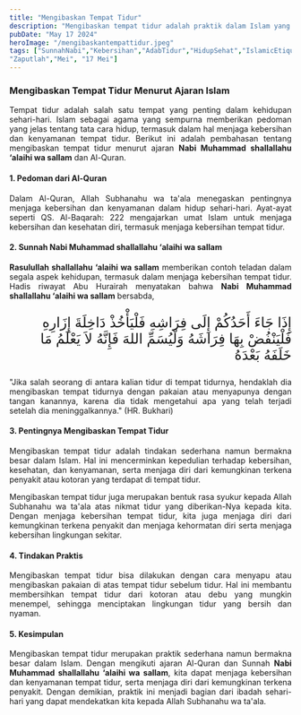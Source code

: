 ```yaml
---
title: "Mengibaskan Tempat Tidur"
description: "Mengibaskan tempat tidur adalah praktik dalam Islam yang mengharuskan seseorang membersihkan tempat tidurnya sebelum tidur. Ini dilakukan dengan menyapu atau mengibaskan pakaian di atas tempat tidur untuk menjaga kebersihan, kesehatan, dan kenyamanan. Tindakan sederhana ini mencerminkan kepedulian terhadap kebersihan diri dan lingkungan sekitar, serta merupakan tindakan ibadah yang dianjurkan berdasarkan ajaran Al-Quran dan Sunnah Nabi Muhammad shallallahu ‘alaihi wa sallam."
pubDate: "May 17 2024"
heroImage: "/mengibaskantempattidur.jpeg"
tags: ["SunnahNabi","Kebersihan","AdabTidur","HidupSehat","IslamicEtiquette","AjaranIslam","Kesehatan","Hadis","Rasulullah","KebersihanDalamIslam","TipsSehat","KesehatanTidur","TataCaraTidur","HidupBersih","IslamicPractices",
"Zaputlah","Mei", "17 Mei"]
---
```


### Mengibaskan Tempat Tidur Menurut Ajaran Islam

<p style="text-align: justify;">Tempat tidur adalah salah satu tempat yang penting dalam kehidupan sehari-hari. Islam sebagai agama yang sempurna memberikan pedoman yang jelas tentang tata cara hidup, termasuk dalam hal menjaga kebersihan dan kenyamanan tempat tidur. Berikut ini adalah pembahasan tentang mengibaskan tempat tidur menurut ajaran <strong>Nabi Muhammad shallallahu ‘alaihi wa sallam</strong> dan Al-Quran.</p>

#### 1. Pedoman dari Al-Quran

<p style="text-align: justify;">Dalam Al-Quran, Allah Subhanahu wa ta'ala menegaskan pentingnya menjaga kebersihan dan kenyamanan dalam hidup sehari-hari. Ayat-ayat seperti QS. Al-Baqarah: 222 mengajarkan umat Islam untuk menjaga kebersihan dan kesehatan diri, termasuk menjaga kebersihan tempat tidur.</p>

#### 2. Sunnah Nabi Muhammad shallallahu ‘alaihi wa sallam

<p style="text-align: justify;"><strong>Rasulullah shallallahu ‘alaihi wa sallam</strong> memberikan contoh teladan dalam segala aspek kehidupan, termasuk dalam menjaga kebersihan tempat tidur. Hadis riwayat Abu Hurairah menyatakan bahwa <strong>Nabi Muhammad shallallahu ‘alaihi wa sallam</strong> bersabda,</p>

<p style="font-family: 'Neirizi Regular', sans-serif; font-size: 25px; direction: rtl;">
إِذَا جَاءَ أَحَدُكُمْ إِلَى فِرَاشِهِ فَلْيَأْخُذْ دَاخِلَةَ إِزَارِهِ فَلْيَنْفُضْ بِهَا فِرَاشَهُ وَلْيُسَمِّ اللهَ فَإِنَّهُ لاَ يَعْلَمُ مَا خَلَفَهُ بَعْدَهُ
</p>

<p style="text-align: justify;">"Jika salah seorang di antara kalian tidur di tempat tidurnya, hendaklah dia mengibaskan tempat tidurnya dengan pakaian atau menyapunya dengan tangan kanannya, karena dia tidak mengetahui apa yang telah terjadi setelah dia meninggalkannya." (HR. Bukhari)</p>

#### 3. Pentingnya Mengibaskan Tempat Tidur

<p style="text-align: justify;">Mengibaskan tempat tidur adalah tindakan sederhana namun bermakna besar dalam Islam. Hal ini mencerminkan kepedulian terhadap kebersihan, kesehatan, dan kenyamanan, serta menjaga diri dari kemungkinan terkena penyakit atau kotoran yang terdapat di tempat tidur.</p>

<p style="text-align: justify;">Mengibaskan tempat tidur juga merupakan bentuk rasa syukur kepada Allah Subhanahu wa ta'ala atas nikmat tidur yang diberikan-Nya kepada kita. Dengan menjaga kebersihan tempat tidur, kita juga menjaga diri dari kemungkinan terkena penyakit dan menjaga kehormatan diri serta menjaga kebersihan lingkungan sekitar.</p>

#### 4. Tindakan Praktis

<p style="text-align: justify;">Mengibaskan tempat tidur bisa dilakukan dengan cara menyapu atau mengibaskan pakaian di atas tempat tidur sebelum tidur. Hal ini membantu membersihkan tempat tidur dari kotoran atau debu yang mungkin menempel, sehingga menciptakan lingkungan tidur yang bersih dan nyaman.</p>

#### 5. Kesimpulan

<p style="text-align: justify;">Mengibaskan tempat tidur merupakan praktik sederhana namun bermakna besar dalam Islam. Dengan mengikuti ajaran Al-Quran dan Sunnah <strong>Nabi Muhammad shallallahu ‘alaihi wa sallam</strong>, kita dapat menjaga kebersihan dan kenyamanan tempat tidur, serta menjaga diri dari kemungkinan terkena penyakit. Dengan demikian, praktik ini menjadi bagian dari ibadah sehari-hari yang dapat mendekatkan kita kepada Allah Subhanahu wa ta'ala.</p>
